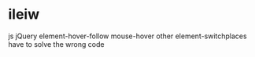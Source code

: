# ileiw
js jQuery element-hover-follow mouse-hover other element-switchplaces
have to solve the wrong code
